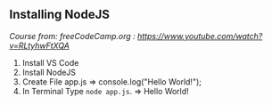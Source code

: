 ## Installing NodeJS

*Course from: freeCodeCamp.org : https://www.youtube.com/watch?v=RLtyhwFtXQA*

1. Install VS Code
2. Install NodeJS
3. Create File app.js
    => console.log("Hello World!");
4. In Terminal Type `node app.js`.
    => Hello World!

